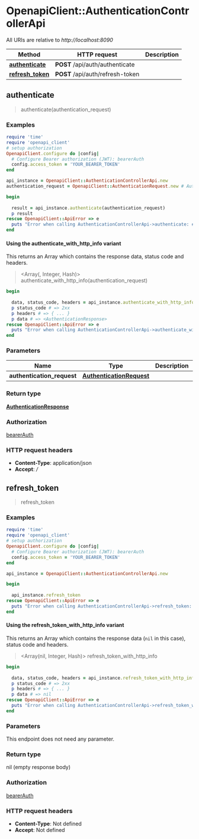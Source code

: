 # OpenapiClient::AuthenticationControllerApi

All URIs are relative to *http://localhost:8090*

| Method | HTTP request | Description |
| ------ | ------------ | ----------- |
| [**authenticate**](AuthenticationControllerApi.md#authenticate) | **POST** /api/auth/authenticate |  |
| [**refresh_token**](AuthenticationControllerApi.md#refresh_token) | **POST** /api/auth/refresh-token |  |


## authenticate

> <AuthenticationResponse> authenticate(authentication_request)



### Examples

```ruby
require 'time'
require 'openapi_client'
# setup authorization
OpenapiClient.configure do |config|
  # Configure Bearer authorization (JWT): bearerAuth
  config.access_token = 'YOUR_BEARER_TOKEN'
end

api_instance = OpenapiClient::AuthenticationControllerApi.new
authentication_request = OpenapiClient::AuthenticationRequest.new # AuthenticationRequest | 

begin
  
  result = api_instance.authenticate(authentication_request)
  p result
rescue OpenapiClient::ApiError => e
  puts "Error when calling AuthenticationControllerApi->authenticate: #{e}"
end
```

#### Using the authenticate_with_http_info variant

This returns an Array which contains the response data, status code and headers.

> <Array(<AuthenticationResponse>, Integer, Hash)> authenticate_with_http_info(authentication_request)

```ruby
begin
  
  data, status_code, headers = api_instance.authenticate_with_http_info(authentication_request)
  p status_code # => 2xx
  p headers # => { ... }
  p data # => <AuthenticationResponse>
rescue OpenapiClient::ApiError => e
  puts "Error when calling AuthenticationControllerApi->authenticate_with_http_info: #{e}"
end
```

### Parameters

| Name | Type | Description | Notes |
| ---- | ---- | ----------- | ----- |
| **authentication_request** | [**AuthenticationRequest**](AuthenticationRequest.md) |  |  |

### Return type

[**AuthenticationResponse**](AuthenticationResponse.md)

### Authorization

[bearerAuth](../README.md#bearerAuth)

### HTTP request headers

- **Content-Type**: application/json
- **Accept**: */*


## refresh_token

> refresh_token



### Examples

```ruby
require 'time'
require 'openapi_client'
# setup authorization
OpenapiClient.configure do |config|
  # Configure Bearer authorization (JWT): bearerAuth
  config.access_token = 'YOUR_BEARER_TOKEN'
end

api_instance = OpenapiClient::AuthenticationControllerApi.new

begin
  
  api_instance.refresh_token
rescue OpenapiClient::ApiError => e
  puts "Error when calling AuthenticationControllerApi->refresh_token: #{e}"
end
```

#### Using the refresh_token_with_http_info variant

This returns an Array which contains the response data (`nil` in this case), status code and headers.

> <Array(nil, Integer, Hash)> refresh_token_with_http_info

```ruby
begin
  
  data, status_code, headers = api_instance.refresh_token_with_http_info
  p status_code # => 2xx
  p headers # => { ... }
  p data # => nil
rescue OpenapiClient::ApiError => e
  puts "Error when calling AuthenticationControllerApi->refresh_token_with_http_info: #{e}"
end
```

### Parameters

This endpoint does not need any parameter.

### Return type

nil (empty response body)

### Authorization

[bearerAuth](../README.md#bearerAuth)

### HTTP request headers

- **Content-Type**: Not defined
- **Accept**: Not defined

